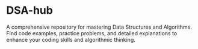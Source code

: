 # DSA-hub
A comprehensive repository for mastering Data Structures and Algorithms. Find code examples, practice problems, and detailed explanations to enhance your coding skills and algorithmic thinking.

